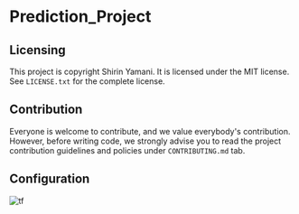 # Prediction_Project
## Licensing
This project is copyright Shirin Yamani. It is licensed under the MIT license. See `LICENSE.txt` for the complete license.
## Contribution 
Everyone is welcome to contribute, and we value everybody's contribution. However, before writing code, we strongly advise you to read the project contribution guidelines and policies under `CONTRIBUTING.md` tab. 
## Configuration
![tf](https://user-images.githubusercontent.com/75791599/137516649-6e0793e9-d758-47aa-8690-daf943a3a533.png)
